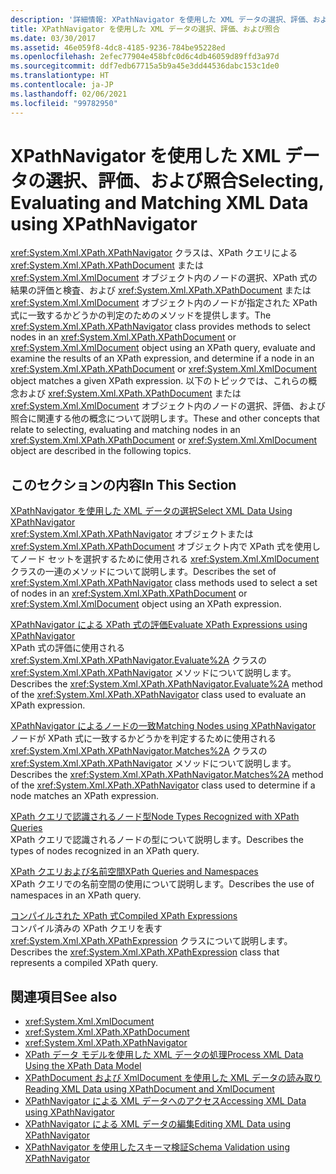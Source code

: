 ```yaml
---
description: '詳細情報: XPathNavigator を使用した XML データの選択、評価、および照合'
title: XPathNavigator を使用した XML データの選択、評価、および照合
ms.date: 03/30/2017
ms.assetid: 46e059f8-4dc8-4185-9236-784be95228ed
ms.openlocfilehash: 2efec77904e458bfc0d6c4db46059d89ffd3a97d
ms.sourcegitcommit: ddf7edb67715a5b9a45e3dd44536dabc153c1de0
ms.translationtype: HT
ms.contentlocale: ja-JP
ms.lasthandoff: 02/06/2021
ms.locfileid: "99782950"
---
```

# <a name="selecting-evaluating-and-matching-xml-data-using-xpathnavigator"></a><span data-ttu-id="00670-103">XPathNavigator を使用した XML データの選択、評価、および照合</span><span class="sxs-lookup"><span data-stu-id="00670-103">Selecting, Evaluating and Matching XML Data using XPathNavigator</span></span>

<span data-ttu-id="00670-104"><xref:System.Xml.XPath.XPathNavigator> クラスは、XPath クエリによる <xref:System.Xml.XPath.XPathDocument> または <xref:System.Xml.XmlDocument> オブジェクト内のノードの選択、XPath 式の結果の評価と検査、および <xref:System.Xml.XPath.XPathDocument> または <xref:System.Xml.XmlDocument> オブジェクト内のノードが指定された XPath 式に一致するかどうかの判定のためのメソッドを提供します。</span><span class="sxs-lookup"><span data-stu-id="00670-104">The <xref:System.Xml.XPath.XPathNavigator> class provides methods to select nodes in an <xref:System.Xml.XPath.XPathDocument> or <xref:System.Xml.XmlDocument> object using an XPath query, evaluate and examine the results of an XPath expression, and determine if a node in an <xref:System.Xml.XPath.XPathDocument> or <xref:System.Xml.XmlDocument> object matches a given XPath expression.</span></span> <span data-ttu-id="00670-105">以下のトピックでは、これらの概念および <xref:System.Xml.XPath.XPathDocument> または <xref:System.Xml.XmlDocument> オブジェクト内のノードの選択、評価、および照合に関連する他の概念について説明します。</span><span class="sxs-lookup"><span data-stu-id="00670-105">These and other concepts that relate to selecting, evaluating and matching nodes in an <xref:System.Xml.XPath.XPathDocument> or <xref:System.Xml.XmlDocument> object are described in the following topics.</span></span>  
  
## <a name="in-this-section"></a><span data-ttu-id="00670-106">このセクションの内容</span><span class="sxs-lookup"><span data-stu-id="00670-106">In This Section</span></span>  

 [<span data-ttu-id="00670-107">XPathNavigator を使用した XML データの選択</span><span class="sxs-lookup"><span data-stu-id="00670-107">Select XML Data Using XPathNavigator</span></span>](select-xml-data-using-xpathnavigator.md)  
 <span data-ttu-id="00670-108"><xref:System.Xml.XPath.XPathNavigator> オブジェクトまたは <xref:System.Xml.XPath.XPathDocument> オブジェクト内で XPath 式を使用してノード セットを選択するために使用される <xref:System.Xml.XmlDocument> クラスの一連のメソッドについて説明します。</span><span class="sxs-lookup"><span data-stu-id="00670-108">Describes the set of <xref:System.Xml.XPath.XPathNavigator> class methods used to select a set of nodes in an <xref:System.Xml.XPath.XPathDocument> or <xref:System.Xml.XmlDocument> object using an XPath expression.</span></span>  
  
 [<span data-ttu-id="00670-109">XPathNavigator による XPath 式の評価</span><span class="sxs-lookup"><span data-stu-id="00670-109">Evaluate XPath Expressions using XPathNavigator</span></span>](evaluate-xpath-expressions-using-xpathnavigator.md)  
 <span data-ttu-id="00670-110">XPath 式の評価に使用される <xref:System.Xml.XPath.XPathNavigator.Evaluate%2A> クラスの <xref:System.Xml.XPath.XPathNavigator> メソッドについて説明します。</span><span class="sxs-lookup"><span data-stu-id="00670-110">Describes the <xref:System.Xml.XPath.XPathNavigator.Evaluate%2A> method of the <xref:System.Xml.XPath.XPathNavigator> class used to evaluate an XPath expression.</span></span>  
  
 [<span data-ttu-id="00670-111">XPathNavigator によるノードの一致</span><span class="sxs-lookup"><span data-stu-id="00670-111">Matching Nodes using XPathNavigator</span></span>](matching-nodes-using-xpathnavigator.md)  
 <span data-ttu-id="00670-112">ノードが XPath 式に一致するかどうかを判定するために使用される <xref:System.Xml.XPath.XPathNavigator.Matches%2A> クラスの <xref:System.Xml.XPath.XPathNavigator> メソッドについて説明します。</span><span class="sxs-lookup"><span data-stu-id="00670-112">Describes the <xref:System.Xml.XPath.XPathNavigator.Matches%2A> method of the <xref:System.Xml.XPath.XPathNavigator> class used to determine if a node matches an XPath expression.</span></span>  
  
 [<span data-ttu-id="00670-113">XPath クエリで認識されるノード型</span><span class="sxs-lookup"><span data-stu-id="00670-113">Node Types Recognized with XPath Queries</span></span>](node-types-recognized-with-xpath-queries.md)  
 <span data-ttu-id="00670-114">XPath クエリで認識されるノードの型について説明します。</span><span class="sxs-lookup"><span data-stu-id="00670-114">Describes the types of nodes recognized in an XPath query.</span></span>  
  
 [<span data-ttu-id="00670-115">XPath クエリおよび名前空間</span><span class="sxs-lookup"><span data-stu-id="00670-115">XPath Queries and Namespaces</span></span>](xpath-queries-and-namespaces.md)  
 <span data-ttu-id="00670-116">XPath クエリでの名前空間の使用について説明します。</span><span class="sxs-lookup"><span data-stu-id="00670-116">Describes the use of namespaces in an XPath query.</span></span>  
  
 [<span data-ttu-id="00670-117">コンパイルされた XPath 式</span><span class="sxs-lookup"><span data-stu-id="00670-117">Compiled XPath Expressions</span></span>](compiled-xpath-expressions.md)  
 <span data-ttu-id="00670-118">コンパイル済みの XPath クエリを表す <xref:System.Xml.XPath.XPathExpression> クラスについて説明します。</span><span class="sxs-lookup"><span data-stu-id="00670-118">Describes the <xref:System.Xml.XPath.XPathExpression> class that represents a compiled XPath query.</span></span>  
  
## <a name="see-also"></a><span data-ttu-id="00670-119">関連項目</span><span class="sxs-lookup"><span data-stu-id="00670-119">See also</span></span>

- <xref:System.Xml.XmlDocument>
- <xref:System.Xml.XPath.XPathDocument>
- <xref:System.Xml.XPath.XPathNavigator>
- [<span data-ttu-id="00670-120">XPath データ モデルを使用した XML データの処理</span><span class="sxs-lookup"><span data-stu-id="00670-120">Process XML Data Using the XPath Data Model</span></span>](process-xml-data-using-the-xpath-data-model.md)
- [<span data-ttu-id="00670-121">XPathDocument および XmlDocument を使用した XML データの読み取り</span><span class="sxs-lookup"><span data-stu-id="00670-121">Reading XML Data using XPathDocument and XmlDocument</span></span>](reading-xml-data-using-xpathdocument-and-xmldocument.md)
- [<span data-ttu-id="00670-122">XPathNavigator による XML データへのアクセス</span><span class="sxs-lookup"><span data-stu-id="00670-122">Accessing XML Data using XPathNavigator</span></span>](accessing-xml-data-using-xpathnavigator.md)
- [<span data-ttu-id="00670-123">XPathNavigator による XML データの編集</span><span class="sxs-lookup"><span data-stu-id="00670-123">Editing XML Data using XPathNavigator</span></span>](editing-xml-data-using-xpathnavigator.md)
- [<span data-ttu-id="00670-124">XPathNavigator を使用したスキーマ検証</span><span class="sxs-lookup"><span data-stu-id="00670-124">Schema Validation using XPathNavigator</span></span>](schema-validation-using-xpathnavigator.md)
